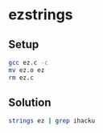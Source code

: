 # ezstrings

## Setup
```Bash
gcc ez.c -c
mv ez.o ez
rm ez.c
```

## Solution
```Bash
strings ez | grep ihacku
```

